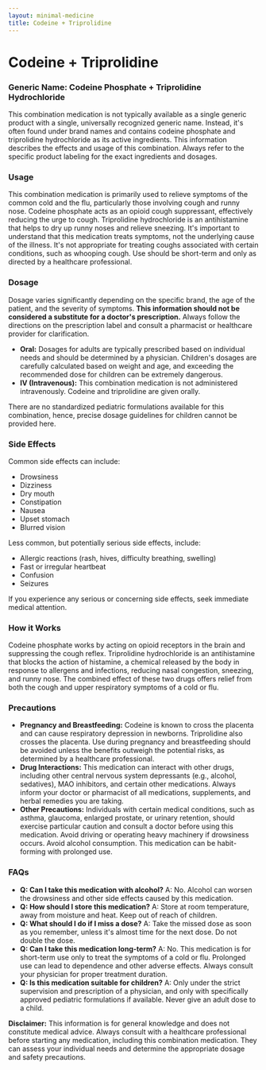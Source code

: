 ```yaml
---
layout: minimal-medicine
title: Codeine + Triprolidine
---
```


# Codeine + Triprolidine
### Generic Name: Codeine Phosphate + Triprolidine Hydrochloride

This combination medication is not typically available as a single generic product with a single, universally recognized generic name.  Instead, it's often found under brand names and contains codeine phosphate and triprolidine hydrochloride as its active ingredients.  This information describes the effects and usage of this combination.  Always refer to the specific product labeling for the exact ingredients and dosages.


### Usage

This combination medication is primarily used to relieve symptoms of the common cold and the flu, particularly those involving cough and runny nose.  Codeine phosphate acts as an opioid cough suppressant, effectively reducing the urge to cough. Triprolidine hydrochloride is an antihistamine that helps to dry up runny noses and relieve sneezing.  It's important to understand that this medication treats symptoms, not the underlying cause of the illness.  It's not appropriate for treating coughs associated with certain conditions, such as whooping cough.  Use should be short-term and only as directed by a healthcare professional.


### Dosage

Dosage varies significantly depending on the specific brand, the age of the patient, and the severity of symptoms.  **This information should not be considered a substitute for a doctor's prescription.**  Always follow the directions on the prescription label and consult a pharmacist or healthcare provider for clarification.  

* **Oral:** Dosages for adults are typically prescribed based on individual needs and should be determined by a physician.  Children's dosages are carefully calculated based on weight and age, and exceeding the recommended dose for children can be extremely dangerous.
* **IV (Intravenous):** This combination medication is not administered intravenously. Codeine and triprolidine are given orally.

There are no standardized pediatric formulations available for this combination, hence, precise dosage guidelines for children cannot be provided here.


### Side Effects

Common side effects can include:

* Drowsiness
* Dizziness
* Dry mouth
* Constipation
* Nausea
* Upset stomach
* Blurred vision

Less common, but potentially serious side effects, include:

* Allergic reactions (rash, hives, difficulty breathing, swelling)
* Fast or irregular heartbeat
* Confusion
* Seizures

If you experience any serious or concerning side effects, seek immediate medical attention.


### How it Works

Codeine phosphate works by acting on opioid receptors in the brain and suppressing the cough reflex.  Triprolidine hydrochloride is an antihistamine that blocks the action of histamine, a chemical released by the body in response to allergens and infections, reducing nasal congestion, sneezing, and runny nose.  The combined effect of these two drugs offers relief from both the cough and upper respiratory symptoms of a cold or flu.


### Precautions

* **Pregnancy and Breastfeeding:**  Codeine is known to cross the placenta and can cause respiratory depression in newborns. Triprolidine also crosses the placenta.  Use during pregnancy and breastfeeding should be avoided unless the benefits outweigh the potential risks, as determined by a healthcare professional.
* **Drug Interactions:** This medication can interact with other drugs, including other central nervous system depressants (e.g., alcohol, sedatives), MAO inhibitors, and certain other medications.  Always inform your doctor or pharmacist of all medications, supplements, and herbal remedies you are taking.
* **Other Precautions:**  Individuals with certain medical conditions, such as asthma, glaucoma, enlarged prostate, or urinary retention, should exercise particular caution and consult a doctor before using this medication.  Avoid driving or operating heavy machinery if drowsiness occurs.  Avoid alcohol consumption.  This medication can be habit-forming with prolonged use.


### FAQs

* **Q: Can I take this medication with alcohol?**  A: No. Alcohol can worsen the drowsiness and other side effects caused by this medication.
* **Q: How should I store this medication?**  A: Store at room temperature, away from moisture and heat. Keep out of reach of children.
* **Q: What should I do if I miss a dose?**  A: Take the missed dose as soon as you remember, unless it's almost time for the next dose. Do not double the dose.
* **Q: Can I take this medication long-term?** A: No. This medication is for short-term use only to treat the symptoms of a cold or flu.  Prolonged use can lead to dependence and other adverse effects.  Always consult your physician for proper treatment duration.
* **Q: Is this medication suitable for children?**  A: Only under the strict supervision and prescription of a physician, and only with specifically approved pediatric formulations if available.  Never give an adult dose to a child.

**Disclaimer:** This information is for general knowledge and does not constitute medical advice. Always consult with a healthcare professional before starting any medication, including this combination medication.  They can assess your individual needs and determine the appropriate dosage and safety precautions.
